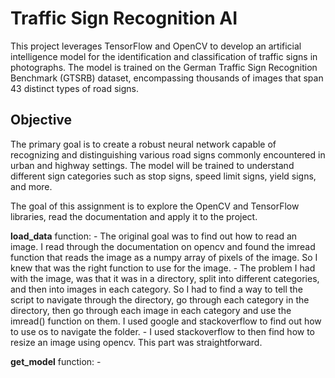 # Traffic Sign Recognition AI

This project leverages TensorFlow and OpenCV to develop an artificial intelligence model for the identification and classification of traffic signs in photographs. The model is trained on the German Traffic Sign Recognition Benchmark (GTSRB) dataset, encompassing thousands of images that span 43 distinct types of road signs.

## Objective

The primary goal is to create a robust neural network capable of recognizing and distinguishing various road signs commonly encountered in urban and highway settings. The model will be trained to understand different sign categories such as stop signs, speed limit signs, yield signs, and more.

The goal of this assignment is to explore the OpenCV and TensorFlow libraries, read the documentation and apply it to the project.

**load_data** function:
    - The original goal was to find out how to read an image. I read through the documentation on opencv and found the imread function that reads the image as a numpy array of pixels of the image. So I knew that was the right function to use for the image.
    - The problem I had with the image, was that it was in a directory, split into different categories, and then into images in each category. So I had to find a way to tell the script to navigate through the directory, go through each category in the directory, then go through each image in each category and use the imread() function on them. I used google and stackoverflow to find out how to use os to navigate the folder.
    - I used stackoverflow to then find how to resize an image using opencv. This part was straightforward.

**get_model** function:
    - 